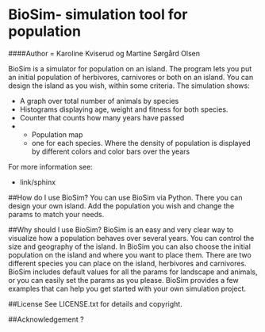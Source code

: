 # BioSim- simulation tool for population

####Author = Karoline Kviserud og Martine Sørgård Olsen

BioSim is a simulator for population on an island. The program lets you put an initial population of herbivores, 
carnivores or both on an island. You can design the island as you wish, within some criteria. The simulation shows:
 * A graph over total number of animals by species
 * Histograms displaying age, weight and fitness for both species. 
 * Counter that counts how many years have passed
 * * Population map
   - one for each species. Where the density of population is displayed by different colors and color bars over the years
   
For more information see:
* link/sphinx

##How do I use BioSim?
You can use BioSim via Python. There you can design your own island. Add the population you wish and change the 
params to match your needs. 


##Why should I use BioSim? 
BioSim is an easy and very clear way to visualize how a population behaves over several years. You can control the size
and geography of the island. In BioSim you can also choose the initial population on the island and where you want to
place them. There are two different species you can place on the island, herbivores and carnivores.
BioSim includes default values for all the params for landscape and animals, or you can easily set the params as you 
please.
BioSim provides a few examples that can help you get started with your own simulation project. 

##License 
See LICENSE.txt for details and copyright.


##Acknowledgement  ?

